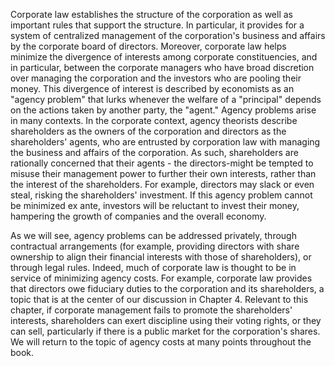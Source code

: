 
Corporate law establishes the structure of the corporation as well as important rules that support the structure. In particular, it provides for a system of centralized management of the corporation's business and affairs by the corporate board of directors. Moreover, corporate law helps minimize the divergence of interests among corporate constituencies, and in particular, between the corporate managers who have broad discretion over managing the corporation and the investors who are pooling their money. This divergence of interest is described by economists as an "agency problem" that lurks whenever the welfare of a "principal" depends on the actions taken by another party, the "agent." Agency problems arise in many contexts. In the corporate context, agency theorists describe shareholders as the owners of the corporation and directors as the shareholders' agents, who are entrusted by corporation law with managing the business and affairs of the corporation. As such, shareholders are rationally concerned that their agents - the directors-might be tempted to misuse their management power to further their own interests, rather than the interest of the shareholders. For example, directors may slack or even steal, risking the shareholders' investment. If this agency problem cannot be minimized ex ante, investors will be reluctant to invest their money, hampering the growth of companies and the overall economy.

As we will see, agency problems can be addressed privately, through contractual arrangements (for example, providing directors with share ownership to align their financial interests with those of shareholders), or through legal rules. Indeed, much of corporate law is thought to be in service of minimizing agency costs. For example, corporate law provides that directors owe fiduciary duties to the corporation and its shareholders, a topic that is at the center of our discussion in Chapter 4. Relevant to this chapter, if corporate management fails to promote the shareholders' interests, shareholders can exert discipline using their voting rights, or they can sell, particularly if there is a public market for the corporation's shares. We will return to the topic of agency costs at many points throughout the book.